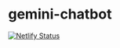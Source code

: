 # gemini-chatbot

[![Netlify Status](https://api.netlify.com/api/v1/badges/0e3f8409-11da-4f23-b5e7-234d9a295f30/deploy-status)](https://app.netlify.com/sites/preeminent-stroopwafel-da8ae9/deploys)
